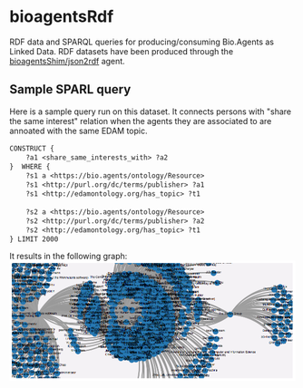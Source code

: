 # bioagentsRdf
RDF data and SPARQL queries for producing/consuming Bio.Agents as Linked Data. RDF datasets have been produced through the [bioagentsShim/json2rdf](https://github.com/bio-agents/bioagentsShim/tree/master/json2rdf) agent. 

## Sample SPARL query
Here is a sample query run on this dataset. It connects persons with "share the same interest" relation when the agents they are associated to are annoated with the same EDAM topic.

```
CONSTRUCT {
    ?a1 <share_same_interests_with> ?a2
}  WHERE {
    ?s1 a <https://bio.agents/ontology/Resource>
    ?s1 <http://purl.org/dc/terms/publisher> ?a1
    ?s1 <http://edamontology.org/has_topic> ?t1

    ?s2 a <https://bio.agents/ontology/Resource>
    ?s2 <http://purl.org/dc/terms/publisher> ?a2
    ?s2 <http://edamontology.org/has_topic> ?t1
} LIMIT 2000
```

It results in the following graph: 
![](network-contacts.png)
